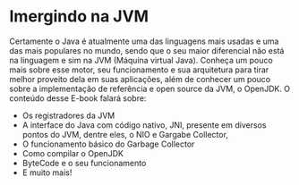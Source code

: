 Imergindo na JVM
=======

Certamente o Java é atualmente uma das linguagens mais usadas e uma das mais populares no mundo, sendo que o seu maior diferencial não está na linguagem e sim na JVM (Máquina virtual Java). Conheça um pouco mais sobre esse motor, seu funcionamento e sua arquitetura para tirar melhor proveito dela em suas aplicações, além de conhecer um pouco sobre a implementação de referência e open source da JVM, o OpenJDK. O conteúdo desse E-book falará sobre: 

* Os registradores da JVM 
* A interface do Java com código nativo, JNI, presente em diversos pontos do JVM, dentre eles, o NIO e Gargabe Collector, 
* O funcionamento básico do Garbage Collector 
* Como compilar o OpenJDK 
* ByteCode e o seu funcionamento 
* E muito mais!